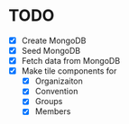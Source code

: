 # TODO

- [X] Create MongoDB
- [X] Seed MongoDB
- [X] Fetch data from MongoDB
- [X] Make tile components for
  - [X] Organizaiton
  - [X] Convention
  - [X] Groups
  - [X] Members
